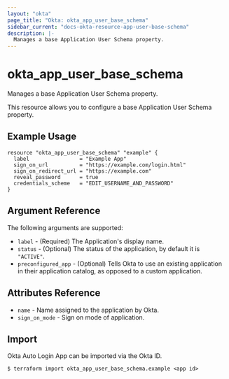 ```yaml
---
layout: "okta"
page_title: "Okta: okta_app_user_base_schema"
sidebar_current: "docs-okta-resource-app-user-base-schema"
description: |-
  Manages a base Application User Schema property.
---
```


# okta_app_user_base_schema

Manages a base Application User Schema property.

This resource allows you to configure a base Application User Schema property.

## Example Usage

```hcl
resource "okta_app_user_base_schema" "example" {
  label                = "Example App"
  sign_on_url          = "https://example.com/login.html"
  sign_on_redirect_url = "https://example.com"
  reveal_password      = true
  credentials_scheme   = "EDIT_USERNAME_AND_PASSWORD"
}
```

## Argument Reference

The following arguments are supported:

* `label` - (Required) The Application's display name.
* `status` - (Optional) The status of the application, by default it is `"ACTIVE"`.
* `preconfigured_app` - (Optional) Tells Okta to use an existing application in their application catalog, as opposed to a custom application.

## Attributes Reference

* `name` - Name assigned to the application by Okta.
* `sign_on_mode` - Sign on mode of application.

## Import

Okta Auto Login App can be imported via the Okta ID.

```
$ terraform import okta_app_user_base_schema.example <app id>
```

